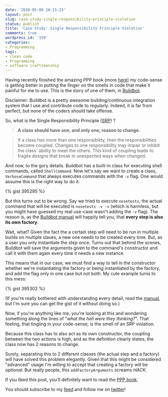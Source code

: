```yaml
---
date: '2010-05-09 20:15:25'
layout: post
slug: case-study-single-responsibility-principle-violation
status: publish
title: 'Case Study: Single Responsibility Principle Violation'
comments: true
wordpress_id: '159'
categories:
- Programming
tags:
- clean code
- Programming
- software craftsmanship
---
```


Having recently finished the amazing PPP book (more [here](http://www.codelord.net/2010/05/02/agile-software-development-you-will-never-code-the-same-again/)) my code-sense is getting better in putting the finger on the smells in code that make it painful for me to use. This is the story of one of them, in [Buildbot](http://buildbot.net/).

Disclaimer: Buildbot is a pretty awesome building/continuous integration system that I use and contribute code to regularly. Indeed, it is far from perfect, but none of the coders should take offense.

So, what is the Single Responsibility Principle ([SRP](http://bit.ly/bs003B)) ?


> **A class should have one, and only one, reason to change.**

> 
> If a class has more than one responsibility, then the responsibilities become coupled. Changes to one responsibility may impair or inhibit the class’ ability to meet the others. This kind of coupling leads to fragile designs that break in unexpected ways when changed.

And now, to the gory details. Buildbot has a built-in class for executing shell commands, called `ShellCommand`. Now let's say we want to create a class, `VerboseCommand` that always executes commands with the `-v` flag. One would assume this is the right way to do it:

{% gist 395295 %}


But this turns out to be wrong. Say we tried to execute `nosetests`, the actual command that will be executed is `nosetests -v -v` (which is harmless, but you might have guessed my real use-case wasn't adding the `-v` flag).  The reason is, as the [Buildbot manual](http://djmitche.github.com/buildbot/docs/0.7.12/#Writing-BuildStep-Constructors) will happily tell you, that **every step is also its own factory**.
 
Wait, what? Given the fact the a certain step will need to be run in multiple builds on multiple slaves, a new one needs to be created every time. But, as a user you only instantiate the step once. Turns out that behind the scenes, Buildbot will save the arguments given to the command's constructor and call it with them again every time it needs a new instance.
 
This means that in our case, we must find a way to tell in the constructor whether we're instantiating the factory or being instantiated by the factory, and add the flag only in one case but not both. My cute example turns to this mess:  

{% gist 395302 %}

(If you're really bothered with understanding every detail, read the [manual](http://djmitche.github.com/buildbot/docs/0.7.12/#Writing-BuildStep-Constructors), but I'm sure you can get the gist of it without doing so.)

Now, if you're anything like me, you're looking at this and wondering something along the lines of "_what the hell were they thinking?_". That feeling, that tingling in your code-sense, is the smell of an SRP violation.

Because this class has to also act as its own constructor, the coupling between the two actions is high, and as the definition clearly states, the class now has 2 reasons to change.

Surely, separating this to 2 different classes (the actual step and a factory) will have solved this problem elegantly. Given that this might be considered "advanced" usage I'm willing to accept that creating a factory will be _optional_. But really people, this `addFactoryArguments` screams _HACK_.

If you liked this post, you'll definitely want to read the [PPP book](http://www.codelord.net/2010/05/02/agile-software-development-you-will-never-code-the-same-again/).

You should subscribe to my [feed](http://feeds.feedburner.com/TheCodeDump) and follow me on [twitter](http://twitter.com/avivby)!
